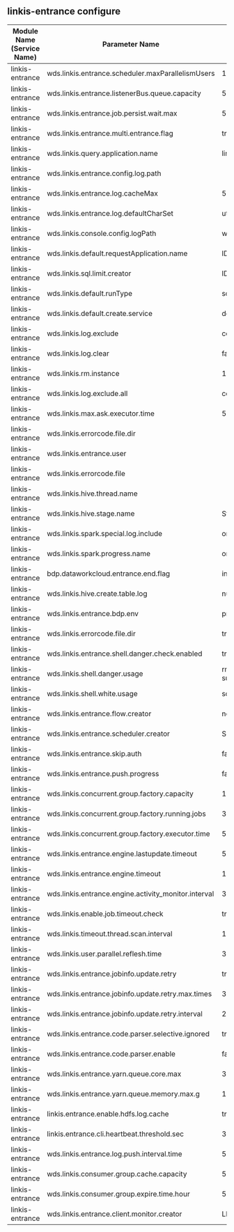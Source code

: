 ## linkis-entrance configure


| Module Name (Service Name) | Parameter Name | Default Value | Description |Used|
| -------- | -------- | ----- |----- |  -----   |
|linkis-entrance|wds.linkis.entrance.scheduler.maxParallelismUsers |1000| scheduler.maxParallelismUsers|
|linkis-entrance|wds.linkis.entrance.listenerBus.queue.capacity|5000 |queue.capacity|
|linkis-entrance|wds.linkis.entrance.job.persist.wait.max|5m|persist.wait.max|
|linkis-entrance|wds.linkis.entrance.multi.entrance.flag| true |entrance.flag|
|linkis-entrance|wds.linkis.query.application.name|linkis-ps-jobhistory |application.name|
|linkis-entrance|wds.linkis.entrance.config.log.path|  |config.log.path |
|linkis-entrance|wds.linkis.entrance.log.cacheMax|500| log.cacheMax |
|linkis-entrance|wds.linkis.entrance.log.defaultCharSet| utf-8 |log.defaultCharSet|
|linkis-entrance|wds.linkis.console.config.logPath| wds.linkis.config.logPath|config.logPath|
|linkis-entrance|wds.linkis.default.requestApplication.name|IDE|requestApplication.name|
|linkis-entrance|wds.linkis.sql.limit.creator|IDE|limit.creator|
|linkis-entrance|wds.linkis.default.runType|sql| default.runType|
|linkis-entrance|wds.linkis.default.create.service| default_create_service| create.service|
|linkis-entrance|wds.linkis.log.exclude|com.netflix| log.exclude|
|linkis-entrance|wds.linkis.log.clear| false |log.clear|
|linkis-entrance|wds.linkis.rm.instance|10|rm.instance|
|linkis-entrance|wds.linkis.log.exclude.all| com.netflix |log.exclude.all|
|linkis-entrance|wds.linkis.max.ask.executor.time| 5m|executor.time|
|linkis-entrance|wds.linkis.errorcode.file.dir|  | errorcode.file.dir|
|linkis-entrance|wds.linkis.entrance.user| | entrance.user|
|linkis-entrance|wds.linkis.errorcode.file|   |errorcode.file|
|linkis-entrance|wds.linkis.hive.thread.name| |hive.thread.name|
|linkis-entrance|wds.linkis.hive.stage.name| Stage-|hive.stage.name|
|linkis-entrance|wds.linkis.spark.special.log.include| org.apache.linkis.engine.spark.utils.JobProgressUtil|spark.special.log.include|
|linkis-entrance|wds.linkis.spark.progress.name| org.apache.linkis.engine.spark.utils.JobProgressUtil$ |spark.progress.name|
|linkis-entrance|bdp.dataworkcloud.entrance.end.flag|info -|entrance.end.flag|
|linkis-entrance|wds.linkis.hive.create.table.log| numFiles |hive.create.table.log|
|linkis-entrance|wds.linkis.entrance.bdp.env| printInfo -|hive.printinfo.log|
|linkis-entrance|wds.linkis.errorcode.file.dir| true | entrance.bdp.env|
|linkis-entrance|wds.linkis.entrance.shell.danger.check.enabled|true | check.enabled|
|linkis-entrance|wds.linkis.shell.danger.usage|rm,sh,find,kill,python,for,source,hdfs,hadoop,spark-sql,spark-submit,pyspark,spark-shell,hive,yarn |danger.usage|
|linkis-entrance|wds.linkis.shell.white.usage|sqoop,cd,ll,ls,echo,cat,tree,diff,who,grep,whoami,set,pwd,cut,file,head,less,if,while |.white.usage|
|linkis-entrance|wds.linkis.entrance.flow.creator| nodeexecution|flow.creator|
|linkis-entrance|wds.linkis.entrance.scheduler.creator| Schedulis|scheduler.creator|
|linkis-entrance|wds.linkis.entrance.skip.auth|false|skip.auth|
|linkis-entrance|wds.linkis.entrance.push.progress| false |push.progress|
|linkis-entrance|wds.linkis.concurrent.group.factory.capacity| 1000|factory.capacity|
|linkis-entrance|wds.linkis.concurrent.group.factory.running.jobs| 30 | running.jobs|
|linkis-entrance|wds.linkis.concurrent.group.factory.executor.time| 5 * 60 * 1000 | factory.executor.time|
|linkis-entrance|wds.linkis.entrance.engine.lastupdate.timeout| 5s |lastupdate.timeout|
|linkis-entrance|wds.linkis.entrance.engine.timeout| 10s|engine.timeout|
|linkis-entrance|wds.linkis.entrance.engine.activity_monitor.interval| 3s|activity_monitor.interval|
|linkis-entrance|wds.linkis.enable.job.timeout.check|true|timeout.check|
|linkis-entrance|wds.linkis.timeout.thread.scan.interval| 120 |thread.scan.interval|
|linkis-entrance|wds.linkis.user.parallel.reflesh.time| 30|user.parallel.reflesh.time|
|linkis-entrance|wds.linkis.entrance.jobinfo.update.retry| true | jobinfo.update.retry|
|linkis-entrance|wds.linkis.entrance.jobinfo.update.retry.max.times| 3 | update.retry.max.times|
|linkis-entrance|wds.linkis.entrance.jobinfo.update.retry.interval| 2 * 60 * 1000| update.retry.interval|
|linkis-entrance|wds.linkis.entrance.code.parser.selective.ignored| true|parser.selective.ignored|
|linkis-entrance|wds.linkis.entrance.code.parser.enable| false|parser.enable|
|linkis-entrance|wds.linkis.entrance.yarn.queue.core.max| 300|yarn.queue.core.max|
|linkis-entrance|wds.linkis.entrance.yarn.queue.memory.max.g| 1000|yarn.queue.memory.max.g|
|linkis-entrance|linkis.entrance.enable.hdfs.log.cache|true|hdfs.log.cache|
|linkis-entrance|linkis.entrance.cli.heartbeat.threshold.sec| 30L |heartbeat.threshold.sec|
|linkis-entrance|wds.linkis.entrance.log.push.interval.time| 5 * 60 * 1000|push.interval.time|
|linkis-entrance|wds.linkis.consumer.group.cache.capacity| 5000 | group.cache.capacity|
|linkis-entrance|wds.linkis.consumer.group.expire.time.hour| 50 | expire.time.hour|
|linkis-entrance|wds.linkis.entrance.client.monitor.creator|LINKISCLI| client.monitor.creator|
 


